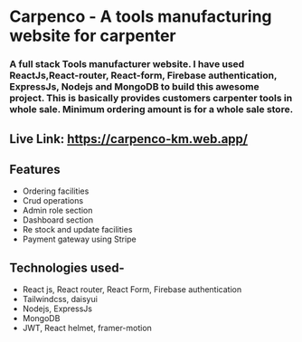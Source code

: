 # Carpenco - A tools manufacturing website for carpenter

### A full stack Tools manufacturer website. I have used ReactJs,React-router, React-form, Firebase authentication, ExpressJs, Nodejs and MongoDB to build this awesome project. This is basically provides customers carpenter tools in whole sale. Minimum ordering amount is for a whole sale store.

## Live Link: https://carpenco-km.web.app/

## Features

- Ordering facilities
- Crud operations
- Admin role section
- Dashboard section
- Re stock and update facilities
- Payment gateway using Stripe

## Technologies used-

- React js, React router, React Form, Firebase authentication
- Tailwindcss, daisyui
- Nodejs, ExpressJs
- MongoDB
- JWT, React helmet, framer-motion
